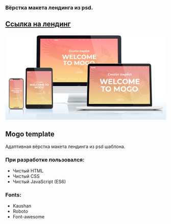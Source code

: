### Вёрстка макета лендинга из psd.
## <a href="https://bigpinkroom.github.io/Mogo/">Ссылка на лендинг</a>
![alt text](screenshots/mogo-pc.jpg)
## Mogo template

Адаптивная вёрстка макета лендинга из psd шаблона.

### При разработке пользовался:
* Чистый HTML
* Чистый CSS
* Чистый JavaScript (ES6)
### Fonts:
* Kaushan
* Roboto
* Font-awesome
